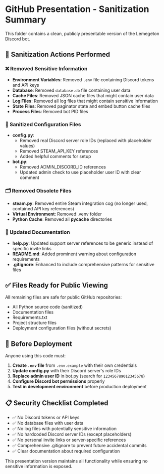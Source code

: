 # GitHub Presentation - Sanitization Summary

This folder contains a clean, publicly presentable version of the Lemegeton Discord bot.

## 🧹 Sanitization Actions Performed

### ❌ Removed Sensitive Information
- **Environment Variables**: Removed `.env` file containing Discord tokens and API keys
- **Database**: Removed `database.db` file containing user data
- **Cache Files**: Removed JSON cache files that might contain user data
- **Log Files**: Removed all log files that might contain sensitive information
- **State Files**: Removed paginator state and embed button cache files
- **Process Files**: Removed bot PID files

### 🔧 Sanitized Configuration Files
- **config.py**: 
  - Removed real Discord server role IDs (replaced with placeholder values)
  - Removed STEAM_API_KEY references
  - Added helpful comments for setup
- **bot.py**: 
  - Removed ADMIN_DISCORD_ID references
  - Updated admin check to use placeholder user ID with clear comment

### 🗂️ Removed Obsolete Files
- **steam.py**: Removed entire Steam integration cog (no longer used, contained API key references)
- **Virtual Environment**: Removed .venv folder
- **Python Cache**: Removed all __pycache__ directories

### 📝 Updated Documentation
- **help.py**: Updated support server references to be generic instead of specific invite links
- **README.md**: Added prominent warning about configuration requirements
- **.gitignore**: Enhanced to include comprehensive patterns for sensitive files

## ✅ Files Ready for Public Viewing

All remaining files are safe for public GitHub repositories:
- All Python source code (sanitized)
- Documentation files
- Requirements.txt
- Project structure files
- Deployment configuration files (without secrets)

## 🚨 Before Deployment

Anyone using this code must:

1. **Create `.env` file** from `.env.example` with their own credentials
2. **Update config.py** with their Discord server's role IDs  
3. **Replace admin user ID** in bot.py (search for `123456789012345678`)
4. **Configure Discord bot permissions** properly
5. **Test in development environment** before production deployment

## 📋 Security Checklist Completed

- ✅ No Discord tokens or API keys
- ✅ No database files with user data
- ✅ No log files with potentially sensitive information
- ✅ No hardcoded Discord server IDs (except placeholders)
- ✅ No personal invite links or server-specific references
- ✅ Comprehensive .gitignore to prevent future accidental commits
- ✅ Clear documentation about required configuration

This presentation version maintains all functionality while ensuring no sensitive information is exposed.
